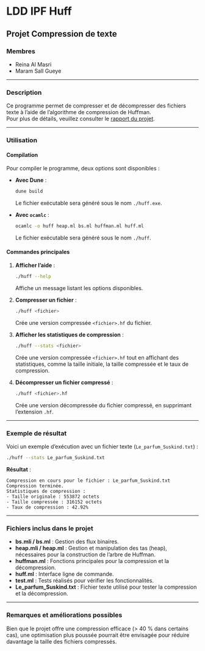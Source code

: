 # LDD IPF Huff

## Projet Compression de texte

### Membres
- Reina Al Masri  
- Maram Sall Gueye  

---

### Description
Ce programme permet de compresser et de décompresser des fichiers texte à l’aide de l’algorithme de compression de Huffman.  
Pour plus de détails, veuillez consulter le [rapport du projet](https://framagit.org/reina.al-masri/ldd-ipf-huff/-/blob/main/Rapport_du_Projet_Huffman.pdf?ref_type=heads).

---

### Utilisation

#### Compilation
Pour compiler le programme, deux options sont disponibles :

- **Avec Dune** :  
  ```bash
  dune build
  ```
  Le fichier exécutable sera généré sous le nom `./huff.exe`.

- **Avec `ocamlc`** :  
  ```bash
  ocamlc -o huff heap.ml bs.ml huffman.ml huff.ml
  ```
  Le fichier exécutable sera généré sous le nom `./huff`.

#### Commandes principales
1. **Afficher l’aide** :  
   ```bash
   ./huff --help
   ```
   Affiche un message listant les options disponibles.  

2. **Compresser un fichier** :  
   ```bash
   ./huff <fichier>
   ```
   Crée une version compressée `<fichier>.hf` du fichier.  

3. **Afficher les statistiques de compression** :  
   ```bash
   ./huff --stats <fichier>
   ```
   Crée une version compressée `<fichier>.hf` tout en affichant des statistiques, comme la taille initiale, la taille compressée et le taux de compression.  

4. **Décompresser un fichier compressé** :  
   ```bash
   ./huff <fichier>.hf
   ```
   Crée une version décompressée du fichier compressé, en supprimant l’extension `.hf`.  

---

### Exemple de résultat

Voici un exemple d’exécution avec un fichier texte (`Le_parfum_Suskind.txt`) :  

```bash
./huff --stats Le_parfum_Suskind.txt
```

**Résultat** :  
```
Compression en cours pour le fichier : Le_parfum_Suskind.txt  
Compression terminée.  
Statistiques de compression :  
- Taille originale : 553872 octets  
- Taille compressée : 316152 octets  
- Taux de compression : 42.92%  
```

---

### Fichiers inclus dans le projet

- **bs.mli / bs.ml** : Gestion des flux binaires.  
- **heap.mli / heap.ml** : Gestion et manipulation des tas (heap), nécessaires pour la construction de l’arbre de Huffman.  
- **huffman.ml** : Fonctions principales pour la compression et la décompression.  
- **huff.ml** : Interface ligne de commande.  
- **test.ml** : Tests réalisés pour vérifier les fonctionnalités.  
- **Le_parfum_Suskind.txt** : Fichier texte utilisé pour tester la compression et la décompression.  

---

### Remarques et améliorations possibles
Bien que le projet offre une compression efficace (> 40 % dans certains cas), une optimisation plus poussée pourrait être envisagée pour réduire davantage la taille des fichiers compressés.
